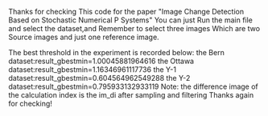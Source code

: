 Thanks for checking
This code for the paper "Image Change Detection Based on Stochastic Numerical P Systems"
You can just Run the main file and select the dataset,and Remember to select three images
Which are two Source images and just one reference image.

The best threshold in the experiment is recorded below:
the Bern dataset:result_gbestmin=1.00045881964616
the Ottawa dataset:result_gbestmin=1.16346961117736
the Y-1 dataset:result_gbestmin=0.604564962549288
the Y-2 dataset:result_gbestmin=0.795933132933119
Note: the difference image of the calculation index is the im_di after sampling and filtering
Thanks again for checking!